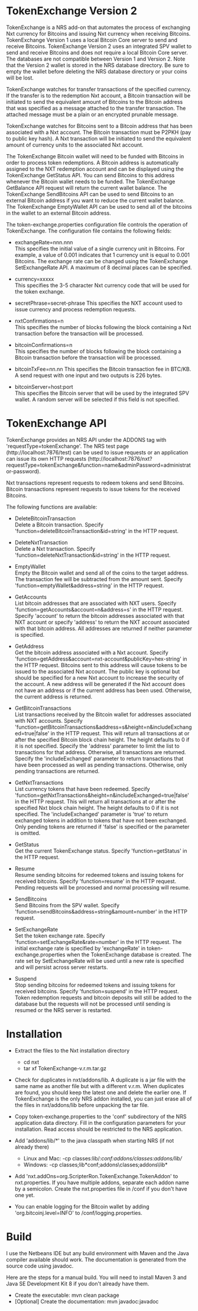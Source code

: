 TokenExchange Version 2
=======================

TokenExchange is a NRS add-on that automates the process of exchanging Nxt currency for Bitcoins and issuing Nxt currency when receiving Bitcoins.  TokenExchange Version 1 uses a local Bitcoin Core server to send and receive Bitcoins.  TokenExchange Version 2 uses an integrated SPV wallet to send and receive Bitcoins and does not require a local Bitcoin Core server.  The databases are not compatible between Version 1 and Version 2.  Note that the Version 2 wallet is stored in the NRS database directory.  Be sure to empty the wallet before deleting the NRS database directory or your coins will be lost.

TokenExchange watches for transfer transactions of the specified currency.  If the transfer is to the redemption Nxt account, a Bitcoin transaction will be initiated to send the equivalent amount of Bitcoins to the Bitcoin address that was specified as a message attached to the transfer transaction.  The attached message must be a plain or an encrypted prunable message.

TokenExchange watches for Bitcoins sent to a Bitcoin address that has been associated with a Nxt account.  The Bitcoin transaction must be P2PKH (pay to public key hash).  A Nxt transaction will be initiated to send the equivalent amount of currency units to the associated Nxt account.

The TokenExchange Bitcoin wallet will need to be funded with Bitcoins in order to process token redemptions.  A Bitcoin address is automatically assigned to the NXT redemption account and can be displayed using the TokenExchange GetStatus API.  You can send Bitcoins to this address whenever the Bitcoin wallet needs to be funded.  The TokenExchange GetBalance API request will return the current wallet balance.  The TokenExchange SendBitcoins API can be used to send Bitcoins to an external Bitcoin address if you want to reduce the current wallet balance.  The TokenExchange EmptyWallet API can be used to send all of the bitcoins in the wallet to an external Bitcoin address.

The token-exchange.properties configuration file controls the operation of TokenExchange.  The configuration file contains the following fields:    

- exchangeRate=nnn.nnn    
    This specifies the initial value of a single currency unit in Bitcoins.  For example, a value of 0.001 indicates that 1 currency unit is equal to 0.001 Bitcoins.  The exchange rate can be changed using the TokenExchange SetExchangeRate API.  A maximum of 8 decimal places can be specified.
 
- currency=xxxxx    
    This specifies the 3-5 character Nxt currency code that will be used for the token exchange.

- secretPhrase=secret-phrase
    This specifies the NXT account used to issue currency and process redemption requests.
    
- nxtConfirmations=n    
    This specifies the number of blocks following the block containing a Nxt transaction before the transaction will be processed.
    
- bitcoinConfirmations=n    
    This specifies the number of blocks following the block containing a Bitcoin transaction before the transaction will be processed.
    
- bitcoinTxFee=nn.nn
    This specifies the Bitcoin transaction fee in BTC/KB.  A send request with one input and two outputs is 226 bytes.
    
- bitcoinServer=host:port    
    This specifies the Bitcoin server that will be used by the integrated SPV wallet.  A random server will be selected if this field is not specified.


TokenExchange API
=================

TokenExchange provides an NRS API under the ADDONS tag with 'requestType=tokenExchange'.  The NRS test page (http://localhost:7876/test) can be used to issue requests or an application can issue its own HTTP requests (http://localhost:7876/nxt?requestType=tokenExchange&function=name&adminPassword=administrator-password).

Nxt transactions represent requests to redeem tokens and send Bitcoins.  Bitcoin transactions represent requests to issue tokens for the received Bitcoins.

The following functions are available:
  
  - DeleteBitcoinTransaction    
    Delete a Bitcoin transaction.  Specify 'function=deleteBitcoinTransaction&id=string' in the HTTP request.
    
  - DeleteNxtTransaction    
    Delete a Nxt transaction.  Specify 'function=deleteNxtTransaction&id=string' in the HTTP request.  

  - EmptyWallet    
    Empty the Bitcoin wallet and send all of the coins to the target address.  The transaction fee will be subtracted from the amount sent.  Specify 'function=emptyWallet&address=string' in the HTTP request.
    
  - GetAccounts    
    List bitcoin addresses that are associated with NXT users. Specify 'function=getAccounts&account=n&address=s' in the HTTP request.  Specify 'account' to return the bitcoin addresses associated with that NXT account or specify 'address' to return the NXT account associated with that bitcoin address.  All addresses are returned if neither parameter is specified.
  
  - GetAddress    
    Get the bitcoin address associated with a Nxt account.  Specify  'function=getAddress&account=nxt-account&publicKey=hex-string' in the HTTP request.  Bitcoins sent to this address will cause tokens to be issued to the associated Nxt account.  The public key is optional but should be specified for a new Nxt account to increase the security of the account.  A new address will be generated if the Nxt account does not have an address or if the current address has been used.  Otherwise, the current address is returned.
  
  - GetBitcoinTransactions    
    List transactions received by the Bitcoin wallet for addresses associated with NXT accounts.  Specify 'function=getBitcoinTransactions&address=s&height=n&includeExchanged=true|false' in the HTTP request.  This will return all transactions at or after the specified Bitcoin block chain height.  The height defaults to 0 if it is not specified.  Specify the 'address' parameter to limit the list to transactions for that address.  Otherwise, all transactions are returned.  Specify the 'includeExchanged' parameter to return transactions that have been processed as well as pending transactions.  Otherwise, only pending transactions are returned.
  
  - GetNxtTransactions    
    List currency tokens that have been redeemed.  Specify 'function=getNxtTransactions&height=n&includeExchanged=true|false' in the HTTP request.  This will return all transactions at or after the specified Nxt block chain height.  The height defaults to 0 if it is not specified.  The 'includeExchanged' parameter is 'true' to return exchanged tokens in addition to tokens that have not been exchanged.  Only pending tokens are returned if 'false' is specified or the parameter is omitted.

  - GetStatus    
    Get the current TokenExchange status.  Specify 'function=getStatus' in the HTTP request.
  
  - Resume    
    Resume sending bitcoins for redeemed tokens and issuing tokens for received bitcoins.  Specify 'function=resume' in the HTTP request.  Pending requests will be processed and normal processing will resume.
  
  - SendBitcoins    
    Send Bitcoins from the SPV wallet.  Specify 'function=sendBitcoins&address=string&amount=number' in the HTTP request.
  
  - SetExchangeRate     
    Set the token exchange rate.  Specify 'function=setExchangeRate&rate=number' in the HTTP request.  The initial exchange rate is specified by 'exchangeRate' in token-exchange.properties when the TokenExchange database is created.  The rate set by SetExchangeRate will be used until a new rate is specified and will persist across server restarts.
    
  - Suspend    
    Stop sending bitcoins for redeemed tokens and issuing tokens for received bitcoins.  Specify 'function=suspend' in the HTTP request.  Token redemption requests and bitcoin deposits will still be added to the database but the requests will not be processed until sending is resumed or the NRS server is restarted.


Installation
============

- Extract the files to the Nxt installation directory    
    - cd nxt    
    - tar xf TokenExchange-v.r.m.tar.gz

- Check for duplicates in nxt/addons/lib.  A duplicate is a jar file with the same name as another file but with a different v.r.m.  When duplicates are found, you should keep the latest one and delete the earlier one.  If TokenExchange is the only NRS addon installed, you can just erase all of the files in nxt/addons/lib before unpacking the tar file.

- Copy token-exchange.properties to the 'conf' subdirectory of the NRS application data directory.  Fill in the configuration parameters for your installation.  Read access should be restricted to the NRS application.

- Add 'addons/lib/*' to the java classpath when starting NRS (if not already there)    
    - Linux and Mac: -cp classes:lib/*:conf:addons/classes:addons/lib/*    
    - Windows: -cp classes;lib\*conf;addons\classes;addons\lib\*    

- Add 'nxt.addOns=org.ScripterRon.TokenExchange.TokenAddon' to nxt.properties. If you have multiple addons, separate each addon name by a semicolon.  Create the nxt.properties file in <NRS-application-data>/conf if you don't have one yet.

- You can enable logging for the Bitcoin wallet by adding 'org.bitcoinj.level=INFO' to <NRS-application-directory>/conf/logging.properties.
    
    
Build
=====

I use the Netbeans IDE but any build environment with Maven and the Java compiler available should work.  The documentation is generated from the source code using javadoc.

Here are the steps for a manual build.  You will need to install Maven 3 and Java SE Development Kit 8 if you don't already have them.

  - Create the executable: mvn clean package    
  - [Optional] Create the documentation: mvn javadoc:javadoc    

